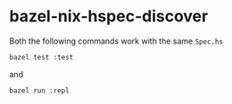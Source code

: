 # bazel-nix-hspec-discover

Both the following commands work with the same `Spec.hs`

```sh
bazel test :test
```

and

```sh
bazel run :repl
```
